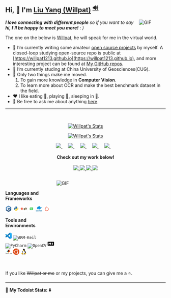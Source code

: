 ## Hi, 👋  I'm <a href="https://willpat1213.github.io/" target="_blank">Liu Yang (Willpat)</a> <sup><a href="https://github.com/Charmve/Charmve/blob/master/OctoCharmve/pronounce.m4a?raw=true" title="pronunciation">🔊</a></sup>

<img align="right" alt="GIF" src="https://media.giphy.com/media/LnQjpWaON8nhr21vNW/giphy.gif" width="84" title="Say HI"> <em><b>I love connecting with different people</b> so if you want to say <b>hi, I'll be happy to meet you more!</b> : )</em>

The one on the below is [Willpat](https://github.com/willpat1213), he will speak for me in the virtual world.

- 🔭 I’m currently writing some amateur [open source projects](https://github.com/willpat1213?tab=repositories) by myself. A closed-loop studying open-source repo is public at [https://willpat1213.github.io](https://willpat1213.github.io), and more interesting project can be found at [My GitHub repos](https://github.com/willpat1213?tab=repositories).
- 🌱 I’m currently studing at China University of Geosciences(CUG). 
- 🤔 Only two things make me moved. 
  1. To gain more knowledge in <b>Computer Vision</b>.
  2. To learn more about OCR and make the best benchmark dataset in the field.
- ❤️ I like eating 🍉, playing 🏀, sleeping in 🛌.
- 💬 Be free to ask me about anything [here](https://github.com/willpat1213/willpat1213/issues).

---
<br>

<p align="center">
  <a href="https://github.com/willpat1213" class="rich-diff-level-one">
    <img src="https://github-readme-stats.vercel.app/api/top-langs/?username=willpat1213&langs_count=8&text_color=777" alt="Willpat's Stats" >
    <!-- &hide=issues
    <img src="https://github-readme-stats.vercel.app/api/top-langs/?username=willpat1213&langs_count=8&text_color=777" alt="Willpat's Stats" >
    -->
  </a>
</p>


<p align="center">
  <a href="https://github.com/willpat1213" class="rich-diff-level-one">
    <img src="https://github-readme-stats.vercel.app/api?username=willpat1213&title_color=333&text_color=777" alt="Willpat's Stats" >
    <!-- &hide=issues
    <img src="https://github-readme-stats.vercel.app/api?username=willpat1213&hide=issues&title_color=333&text_color=777" alt="Willpat's Stats" >
    -->
  </a>
</p>


<p align="center">
  <a href="https://blog.csdn.net/weixin_46258370/article/details/" target="_blank" alt="CSDN" title="CSDN">
    <img src="https://img.icons8.com/material/48/000000/csdn.png" width="30px"/>
  </a>
  &emsp;
  <a href="https://www.zhihu.com/people/blleagles" target="_blank" alt="Zhihu" title="Zhihu">
    <img src="https://img.icons8.com/material-two-tone/50/000000/zhihu.png" width="28px"/>
  </a>
  &emsp;
  <a href="https://space.bilibili.com/357409529" target="_blank" alt="Bilibili" title="Bilibili">
    <img src="https://user-images.githubusercontent.com/29084184/166415345-91925d37-c66f-448f-8d75-c8355fe0b692.png" width="30px"/>
  </a>
  &emsp;
  <a href= "https://www.youtube.com/channel/UC08I41mxhG-nZnotTy8tRgA" target="_blank" alt="Instagram" title="Instagram">
    <img src="https://img.icons8.com/ios-glyphs/256/000000/instagram-new.svg" width="28px"/>
  </a>
  &emsp;
  <a href="https://www.youtube.com/channel/UC08I41mxhG-nZnotTy8tRgA" target="_blank" alt="YouTube" title="YouTube">
    <img src="https://img.icons8.com/ios-filled/50/000000/youtube-play.png" width="30px"/>
  </a>
  &emsp;
  <br><br>
  <strong>Check out my work below!</strong>
  <br><br>
  <a href="https://github.com/willpat1213">
    <img src="https://badges.pufler.dev/visits/willpat1213/willpat1213?style=flat-square&color=black&logo=github">
  </a>
  <a href="https://github.com/willpat1213">
    <img src="https://badges.pufler.dev/years/willpat1213?style=flat-square&color=black&logo=github">
  </a>
  <a href="https://github.com/willpat1213?tab=repositories">
    <img src="https://badges.pufler.dev/repos/willpat1213?style=flat-square&color=black&logo=github">
  </a>
  <a href="https://github.com/willpat1213">
    <img src="https://badges.pufler.dev/commits/monthly/willpat1213?style=flat-square&color=black&logo=github">
  </a>
</p>

<h2></h2>

<img align="right" alt="GIF" src="https://github.com/abhisheknaiidu/abhisheknaiidu/blob/master/code.gif?raw=true" width="343" height="220" title="Do what you like, and do it best!"> &nbsp;&nbsp;&nbsp;&nbsp;

<!-- stackoverflow profile
<a href="https://stackoverflow.com/users/8317261/charmve"><img align="right" alt="Profile of Charmve (张伟) on StackOverflow" src="https://stackoverflow.com/users/flair/8317261.png"></a>-->
 
**Languages and Frameworks**

<code><img height="20" src="https://raw.githubusercontent.com/github/explore/80688e429a7d4ef2fca1e82350fe8e3517d3494d/topics/cpp/cpp.png" alt="C++" title="C++"></code>
<code><img height="20" src="https://raw.githubusercontent.com/github/explore/80688e429a7d4ef2fca1e82350fe8e3517d3494d/topics/python/python.png" alt="Python" title="Python"></code>
<code><img height="20" src="https://raw.githubusercontent.com/github/explore/80688e429a7d4ef2fca1e82350fe8e3517d3494d/topics/git/git.png" alt="Git" title="Git"></code>
<code><img height="20" src="https://raw.githubusercontent.com/github/explore/80688e429a7d4ef2fca1e82350fe8e3517d3494d/topics/qt/qt.png" alt="Qt" title="Qt"></code>
<code><img height="20" src="https://raw.githubusercontent.com/github/explore/80688e429a7d4ef2fca1e82350fe8e3517d3494d/topics/docker/docker.png" alt="Docker" title="Docker"></code>
<code><img height="20" src="https://github.com/willpat1213/willpat1213/blob/main/pytorch-logo.png" alt="PyTorch" title="PyTorch"></code>


**Tools and Environments**

<code><img height="20" src="https://raw.githubusercontent.com/github/explore/80688e429a7d4ef2fca1e82350fe8e3517d3494d/topics/visual-studio-code/visual-studio-code.png" alt="VSCode" title="VSCode"></code>
<code><img height="20" src="https://user-images.githubusercontent.com/29084184/128668555-59d96329-2e64-4370-bfdc-89bf7a12aea8.png" alt="ARM-Keil" title="ARM-Keil"></code>
<code><img height="20" src="https://images.nowcoder.com/images/20180629/0_1530258305740_67F7BB46DE9FC78164CA628F2CE05C37" alt="PyCharm" title="PyCharm"></code>
<code><img height="20" src="https://camo.githubusercontent.com/ce9fb3389462f2c9444f863e410f0d17d04b216beba8749a015011887eadfbaf/68747470733a2f2f7777772e766563746f726c6f676f2e7a6f6e652f6c6f676f732f6f70656e63762f6f70656e63762d69636f6e2e737667" alt="OpenCV" title="OpenCV"></code>
<code><img height="20" src="https://raw.githubusercontent.com/github/explore/80688e429a7d4ef2fca1e82350fe8e3517d3494d/topics/markdown/markdown.png" alt="Markdown" title="MarkDown"></code>
<code><img height="20" src="https://raw.githubusercontent.com/github/explore/80688e429a7d4ef2fca1e82350fe8e3517d3494d/topics/matlab/matlab.png" alt="Matlab" title="Matlab"></code>
<code><img height="20" src="https://raw.githubusercontent.com/github/explore/80688e429a7d4ef2fca1e82350fe8e3517d3494d/topics/ubuntu/ubuntu.png" alt="Ubuntu" title="Ubuntu"></code>
<code><img height="20" src="https://raw.githubusercontent.com/github/explore/80688e429a7d4ef2fca1e82350fe8e3517d3494d/topics/linux/linux.png" alt="Linux" title="Linux"></code>

<br>

If you like ~~Willpat or me~~ or my projects, you can give me a ⭐.

---

🚧 **My Todoist Stats: ⬇️**
<!--
&nbsp;&nbsp;&nbsp;&nbsp;&nbsp; [![PaperWeeklyAI](https://github-readme-stats.vercel.app/api/pin/?username=Charmve&repo=PaperWeeklyAI)](https://github.com/Charmve/PaperWeeklyAI) &nbsp;&nbsp;&nbsp;&nbsp;&nbsp;[![Surface-Defect-Detection](https://github-readme-stats.vercel.app/api/pin/?username=Charmve&repo=Surface-Defect-Detection)](https://github.com/Charmve/Surface-Defect-Detection)
-->
